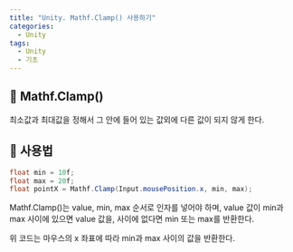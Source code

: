 ```yaml
---
title: "Unity. Mathf.Clamp() 사용하기"
categories:
  - Unity
tags:
  - Unity
  - 기초
---
```




## 🌟 Mathf.Clamp()

최소값과 최대값을 정해서 그 안에 들어 있는 값외에 다른 값이 되지 않게 한다.



## 🌟 사용법

```c#
float min = 10f;
float max = 20f;
float pointX = Mathf.Clamp(Input.mousePosition.x, min, max);
```



Mathf.Clamp()는 value, min, max 순서로 인자를 넣어야 하며, value 값이 min과 max 사이에 있으면 value 값을, 사이에 없다면 min 또는 max를 반환한다.



위 코드는 마우스의 x 좌표에 따라 min과 max 사이의 값을 반환한다.
